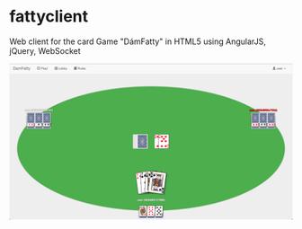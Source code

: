 # fattyclient
Web client for the card Game "DámFatty" in HTML5 using AngularJS, jQuery, WebSocket

![Alt text](https://github.com/janoist1/fattyserver/blob/master/screenshot.png "Screenshot")
